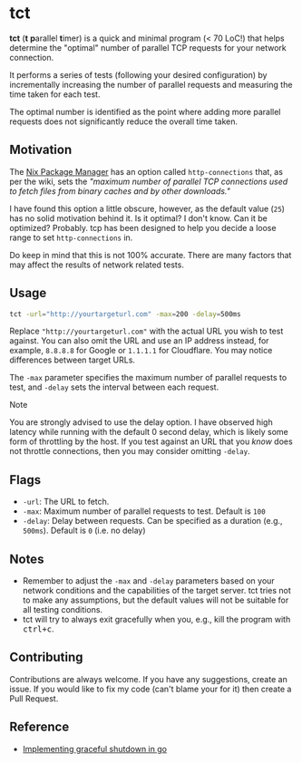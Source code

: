 # tct

**tct** (**t** **p**arallel **t**imer) is a quick and minimal program (< 70
LoC!) that helps determine the "optimal" number of parallel TCP requests for
your network connection.

It performs a series of tests (following your desired configuration) by
incrementally increasing the number of parallel requests and measuring the time
taken for each test.

The optimal number is identified as the point where adding more parallel
requests does not significantly reduce the overall time taken.

## Motivation

The [Nix Package Manager](https://github.com/NixOS/nix) has an option called
`http-connections` that, as per the wiki, sets the _"maximum number of parallel
TCP connections used to fetch files from binary caches and by other downloads."_

I have found this option a little obscure, however, as the default value (`25`)
has no solid motivation behind it. Is it optimal? I don't know. Can it be
optimized? Probably. tcp has been designed to help you decide a loose range to
set `http-connections` in.

Do keep in mind that this is not 100% accurate. There are many factors that may
affect the results of network related tests.

## Usage

```bash
tct -url="http://yourtargeturl.com" -max=200 -delay=500ms
```

Replace `"http://yourtargeturl.com"` with the actual URL you wish to test
against. You can also omit the URL and use an IP address instead, for example,
`8.8.8.8` for Google or `1.1.1.1` for Cloudflare. You may notice differences
between target URLs.

The `-max` parameter specifies the maximum number of parallel requests to test,
and `-delay` sets the interval between each request.

<!-- deno-fmt-ignore-start -->

> [!NOTE]
> You are strongly advised to use the delay option. I have observed high
> latency while running with the default 0 second delay, which is likely some
> form of throttling by the host. If you test against an URL that you _know_
> does not throttle connections, then you may consider omitting `-delay`.

<!-- deno-fmt-ignore-end -->

## Flags

- `-url`: The URL to fetch.
- `-max`: Maximum number of parallel requests to test. Default is `100`
- `-delay`: Delay between requests. Can be specified as a duration (e.g.,
  `500ms`). Default is `0` (i.e. no delay)

## Notes

- Remember to adjust the `-max` and `-delay` parameters based on your network
  conditions and the capabilities of the target server. tct tries not to make
  any assumptions, but the default values will not be suitable for all testing
  conditions.
- tct will try to always exit gracefully when you, e.g., kill the program with
  <kbd>ctrl+c</kbd>.

## Contributing

Contributions are always welcome. If you have any suggestions, create an issue.
If you would like to fix my code (can't blame your for it) then create a Pull
Request.

## Reference

[Implementing graceful shutdown in go]: https://www.rudderstack.com/blog/implementing-graceful-shutdown-in-go/

- [Implementing graceful shutdown in go]
